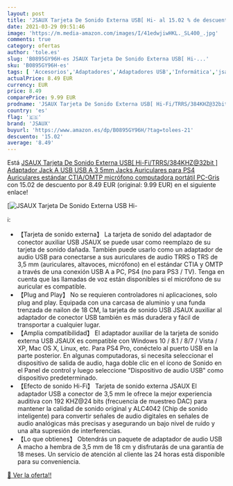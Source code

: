 ```yaml
---
layout: post
title: 'JSAUX Tarjeta De Sonido Externa USB[ Hi- al 15.02 % de descuento'
date: 2021-03-29 09:51:46
image: 'https://m.media-amazon.com/images/I/41edwjiwHKL._SL400_.jpg'
comments: true
category: ofertas
author: 'tole.es'
slug: 'B0895GY96H-es JSAUX Tarjeta De Sonido Externa USB[ Hi-...'
sku: 'B0895GY96H-es'
tags: [ 'Accesorios','Adaptadores','Adaptadores USB','Informática','jsaux','ps4', ]
actualPrice: 8.49 EUR
currency: EUR
price: 8.49
comparePrice: 9.99 EUR
prodname: 'JSAUX Tarjeta De Sonido Externa USB[ Hi-Fi/TRRS/384KHZ@32bit ]  Adaptador Jack A USB  USB A 3 5mm Jacks Auriculares  para PS4 Auriculares  estándar CTIA/OMTP  micrófono computadora portátil  PC-Gris'
country: 'es'
flag: '🇪🇸'
brand: 'JSAUX'
buyurl: 'https://www.amazon.es/dp/B0895GY96H/?tag=tolees-21'
descuento: '15.02'
average: '8.49'
---
```


Está [JSAUX Tarjeta De Sonido Externa USB[ Hi-Fi/TRRS/384KHZ@32bit ]  Adaptador Jack A USB  USB A 3 5mm Jacks Auriculares  para PS4 Auriculares  estándar CTIA/OMTP  micrófono computadora portátil  PC-Gris](https://www.amazon.es/dp/B0895GY96H/?tag=tolees-21) con 15.02 de descuento por 8.49 EUR (original: 9.99 EUR) en el siguiente enlace!

[![JSAUX Tarjeta De Sonido Externa USB[ Hi-](https://m.media-amazon.com/images/I/41edwjiwHKL._SL400_.jpg)](https://www.amazon.es/dp/B0895GY96H/?tag=tolees-21)

ℹ️:

- 【Tarjeta de sonido externa】 La tarjeta de sonido del adaptador de conector auxiliar USB JSAUX se puede usar como reemplazo de su tarjeta de sonido dañada. También puede usarlo como un adaptador de audio USB para conectarse a sus auriculares de audio TRRS o TRS de 3,5 mm (auriculares, altavoces, micrófono) en el estándar CTIA y OMTP a través de una conexión USB A a PC, PS4 (no para PS3 / TV). Tenga en cuenta que las llamadas de voz están disponibles si el micrófono de su auricular es compatible.
- 【Plug and Play】 No se requieren controladores ni aplicaciones, solo plug and play. Equipada con una carcasa de aluminio y una funda trenzada de nailon de 18 CM, la tarjeta de sonido USB JSAUX auxiliar al adaptador de conector USB también es más duradera y fácil de transportar a cualquier lugar.
- 【Amplia compatibilidad】 El adaptador auxiliar de la tarjeta de sonido externa USB JSAUX es compatible con Windows 10 / 8.1 / 8/7 / Vista / XP, Mac OS X, Linux, etc. Para PS4 Pro, conéctelo al puerto USB en la parte posterior. En algunas computadoras, si necesita seleccionar el dispositivo de salida de audio, haga doble clic en el ícono de Sonido en el Panel de control y luego seleccione "Dispositivo de audio USB" como dispositivo predeterminado.
- 【Efecto de sonido Hi-Fi】 Tarjeta de sonido externa JSAUX El adaptador USB a conector de 3,5 mm le ofrece la mejor experiencia auditiva con 192 KHZ@24 bits (frecuencia de muestreo DAC) para mantener la calidad de sonido original y ALC4042 (Chip de sonido inteligente) para convertir señales de audio digitales en señales de audio analógicas más precisas y asegurando un bajo nivel de ruido y una alta supresión de interferencias.
- 【Lo que obtienes】 Obtendrás un paquete de adaptador de audio USB A macho a hembra de 3,5 mm de 18 cm y disfrutarás de una garantía de 18 meses. Un servicio de atención al cliente las 24 horas está disponible para su conveniencia.

[🛒 Ver la oferta!!](https://www.amazon.es/dp/B0895GY96H/?tag=tolees-21)

